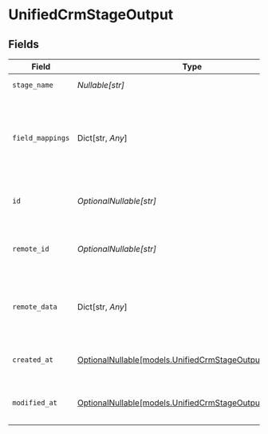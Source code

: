# UnifiedCrmStageOutput


## Fields

| Field                                                                                                    | Type                                                                                                     | Required                                                                                                 | Description                                                                                              | Example                                                                                                  |
| -------------------------------------------------------------------------------------------------------- | -------------------------------------------------------------------------------------------------------- | -------------------------------------------------------------------------------------------------------- | -------------------------------------------------------------------------------------------------------- | -------------------------------------------------------------------------------------------------------- |
| `stage_name`                                                                                             | *Nullable[str]*                                                                                          | :heavy_check_mark:                                                                                       | The name of the stage                                                                                    | Qualified                                                                                                |
| `field_mappings`                                                                                         | Dict[str, *Any*]                                                                                         | :heavy_minus_sign:                                                                                       | The custom field mappings of the stage between the remote 3rd party & Panora                             | {<br/>"fav_dish": "broccoli",<br/>"fav_color": "red"<br/>}                                               |
| `id`                                                                                                     | *OptionalNullable[str]*                                                                                  | :heavy_minus_sign:                                                                                       | The UUID of the stage                                                                                    | 801f9ede-c698-4e66-a7fc-48d19eebaa4f                                                                     |
| `remote_id`                                                                                              | *OptionalNullable[str]*                                                                                  | :heavy_minus_sign:                                                                                       | The ID of the stage in the context of the Crm 3rd Party                                                  | id_1                                                                                                     |
| `remote_data`                                                                                            | Dict[str, *Any*]                                                                                         | :heavy_minus_sign:                                                                                       | The remote data of the stage in the context of the Crm 3rd Party                                         | {<br/>"fav_dish": "broccoli",<br/>"fav_color": "red"<br/>}                                               |
| `created_at`                                                                                             | [OptionalNullable[models.UnifiedCrmStageOutputCreatedAt]](../models/unifiedcrmstageoutputcreatedat.md)   | :heavy_minus_sign:                                                                                       | The created date of the object                                                                           | 2024-10-01T12:00:00Z                                                                                     |
| `modified_at`                                                                                            | [OptionalNullable[models.UnifiedCrmStageOutputModifiedAt]](../models/unifiedcrmstageoutputmodifiedat.md) | :heavy_minus_sign:                                                                                       | The modified date of the object                                                                          | 2024-10-01T12:00:00Z                                                                                     |